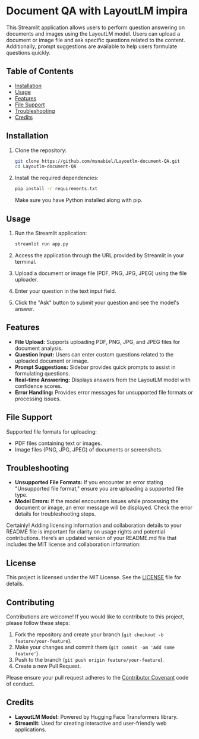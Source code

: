 # Document QA with LayoutLM impira

This Streamlit application allows users to perform question answering on documents and images using the LayoutLM model. Users can upload a document or image file and ask specific questions related to the content. Additionally, prompt suggestions are available to help users formulate questions quickly.

## Table of Contents

- [Installation](#installation)
- [Usage](#usage)
- [Features](#features)
- [File Support](#file-support)
- [Troubleshooting](#troubleshooting)
- [Credits](#credits)

## Installation

1. Clone the repository:

   ```bash
   git clone https://github.com/msnabiel/Layoutlm-document-QA.git
   cd Layoutlm-document-QA
   ```

2. Install the required dependencies:

   ```bash
   pip install -r requirements.txt
   ```

   Make sure you have Python installed along with pip.

## Usage

1. Run the Streamlit application:

   ```bash
   streamlit run app.py
   ```

2. Access the application through the URL provided by Streamlit in your terminal.

3. Upload a document or image file (PDF, PNG, JPG, JPEG) using the file uploader.

4. Enter your question in the text input field.

5. Click the "Ask" button to submit your question and see the model's answer.

## Features

- **File Upload:** Supports uploading PDF, PNG, JPG, and JPEG files for document analysis.
- **Question Input:** Users can enter custom questions related to the uploaded document or image.
- **Prompt Suggestions:** Sidebar provides quick prompts to assist in formulating questions.
- **Real-time Answering:** Displays answers from the LayoutLM model with confidence scores.
- **Error Handling:** Provides error messages for unsupported file formats or processing issues.

## File Support

Supported file formats for uploading:

- PDF files containing text or images.
- Image files (PNG, JPG, JPEG) of documents or screenshots.

## Troubleshooting

- **Unsupported File Formats:** If you encounter an error stating "Unsupported file format," ensure you are uploading a supported file type.
- **Model Errors:** If the model encounters issues while processing the document or image, an error message will be displayed. Check the error details for troubleshooting steps.

Certainly! Adding licensing information and collaboration details to your README file is important for clarity on usage rights and potential contributions. Here’s an updated version of your README.md file that includes the MIT license and collaboration information:

## License

This project is licensed under the MIT License. See the [LICENSE](./LICENSE) file for details.

## Contributing

Contributions are welcome! If you would like to contribute to this project, please follow these steps:

1. Fork the repository and create your branch (`git checkout -b feature/your-feature`).
2. Make your changes and commit them (`git commit -am 'Add some feature'`).
3. Push to the branch (`git push origin feature/your-feature`).
4. Create a new Pull Request.

Please ensure your pull request adheres to the [Contributor Covenant](https://www.contributor-covenant.org/version/2/0/code_of_conduct/) code of conduct.

## Credits

- **LayoutLM Model:** Powered by Hugging Face Transformers library.
- **Streamlit:** Used for creating interactive and user-friendly web applications.

